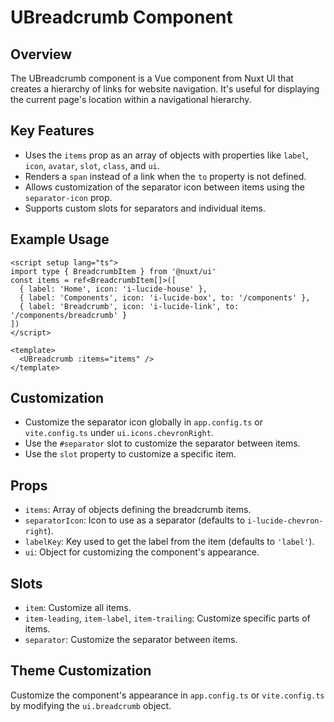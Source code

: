 # UBreadcrumb Component

## Overview
The UBreadcrumb component is a Vue component from Nuxt UI that creates a hierarchy of links for website navigation. It's useful for displaying the current page's location within a navigational hierarchy.

## Key Features
- Uses the `items` prop as an array of objects with properties like `label`, `icon`, `avatar`, `slot`, `class`, and `ui`.
- Renders a `span` instead of a link when the `to` property is not defined.
- Allows customization of the separator icon between items using the `separator-icon` prop.
- Supports custom slots for separators and individual items.

## Example Usage
```vue
<script setup lang="ts">
import type { BreadcrumbItem } from '@nuxt/ui'
const items = ref<BreadcrumbItem[]>([
  { label: 'Home', icon: 'i-lucide-house' },
  { label: 'Components', icon: 'i-lucide-box', to: '/components' },
  { label: 'Breadcrumb', icon: 'i-lucide-link', to: '/components/breadcrumb' }
])
</script>

<template>
  <UBreadcrumb :items="items" />
</template>
```

## Customization
- Customize the separator icon globally in `app.config.ts` or `vite.config.ts` under `ui.icons.chevronRight`.
- Use the `#separator` slot to customize the separator between items.
- Use the `slot` property to customize a specific item.

## Props
- `items`: Array of objects defining the breadcrumb items.
- `separatorIcon`: Icon to use as a separator (defaults to `i-lucide-chevron-right`).
- `labelKey`: Key used to get the label from the item (defaults to `'label'`).
- `ui`: Object for customizing the component's appearance.

## Slots
- `item`: Customize all items.
- `item-leading`, `item-label`, `item-trailing`: Customize specific parts of items.
- `separator`: Customize the separator between items.

## Theme Customization
Customize the component's appearance in `app.config.ts` or `vite.config.ts` by modifying the `ui.breadcrumb` object.
